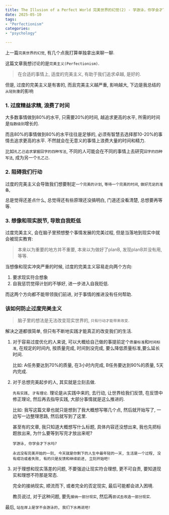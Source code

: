 ```yaml
---
title: The Illusion of a Perfect World 完美世界的幻觉(2) - 学游泳，你学会才下水？
date: 2025-05-10
tags:
- "Perfectionism"
categories:
- "psychology"

---
```


上一篇`完美世界的幻觉`, 有几个点我打算单独拿出来聊一聊.

这篇文章我想讨论的是`完美主义(Perfectionism)`.

> 在合适的事情上, 适度的完美主义, 有助于我们追求卓越, 是好的.

但是, 过度的完美主义是有害的, 而且完美主义越严重, 影响越大, 下边是我总结的`从轻到重`的影响

### 1. 过度精益求精, 浪费了时间

大多数事情做到80%的水平, 只需要20%的时间, 越追求更高的水平, 所需的时间是`指数级别`增长的.

而且80%的事情做到80%的水平往往是足够的, 必须有智慧去选择那10-20%的事情去追求更高的水平. 不然就会在无意义的事情上浪费大量的时间和精力.

比如`孔乙己追求掌握回字的四种写法`, 不同的人可能会在不同的事情上去研究`回字的四种写法`, 成为另一个`孔乙己`.

### 2. 阻碍我们行动

过度的完美主义会导致我们想要制定`一个完美的计划`, `等待一个完美的时间`, `做好充足的准备`,

总是觉得还差点什么, 总觉得还有些原理还没搞明白, 门道还没看清楚, 总想要再等等.

### 3. 想像和现实脱节, 导致自我贬低

过度完美主义, 会在脑子里预想整个事情发展的完美过程, 但是当落地到现实中就会被现实教育:

> 本来以为重要的地方并不重要, 本来以为做好了planB, 发现planB并没有用, 等等.

当想像和现实冲突严重的时候, 过度的完美主义容易走向两个方向:

1. 要求现实符合想象
2. 自我惩罚觉得计划的不够好, 进一步进入自我贬低.

而这两个方向都不能带领我们前进, 对于事情的推进没有任何帮助.

### 该如何防止过度完美主义

> 脑子里的想法是无法改变现实世界的, `只有行动才能带来改变`.

解决之道都很简单, 但只有不断地实践才能真正的改变我们的生活.

1. 对于容易过度优化的人来说, 可以大概给自己做的事提前定个`质量标准`和`时间标准`, 在规定的时间内, 按质量完成, 时间到没完成, 要么降低质量标准,要么延长时间.

     比如: A任务要达到70%的质量, 在3小时内完成, B任务要达到90%的质量, 5天内完成.

2. 对于总想完美起步的人, 其实就是立刻去做.

    `先有实践, 才有理论`. 理论是从实践中来的, 去行动, 让世界给我们反馈, 在反馈中修正理论, 然后再去指导实践, 大部分事情就是这么推进的.

    比如: 我写这篇文章也就只是想到了我大概想写哪几个点, 然后就开始写了, 一边写一边整理思路, 然后就写到了这里.

    甚至有的文章, 我只知道大概想写什么标题, 具体内容还没想出来, 我也先把标题放出来, 为什么要等到写完才放出来呢?

    `学游泳, 你学会才下水吗?`

    `永远没有完美开始的一刻, 今天就是你剩下的人生中最年轻的一天, 生活是一个过程, 没有成功或者失败, 有的只是反馈和继续前进, 立刻开始吧!`

3. 对于理想和现实落差的问题, 不要强迫让现实符合理想, 更不可自责, 要知道现实和理想不符那是常态.

    完全的接纳现实, 顺流而下, 或者完全的否定现实, 最后可能都会进入困境.

    教员说过, 对于这种问题, 要先`接纳一部分现实`, 然后再`尝试去改造一部分现实`.

最后, `站在岸上是学不会游泳的, 我们下水再说吧!`
